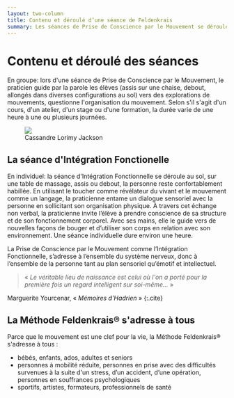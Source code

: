 ```yaml
---
layout: two-column
title: Contenu et déroulé d’une séance de Feldenkrais
summary: Les séances de Prise de Conscience par le Mouvement se déroulent en groupe et sont guidées par la voix de la praticienne tandis que les séances d’Intégration Fonctionnelle sont individuelles et guidées par les mains de la praticienne.
---
```

# Contenu et déroulé des séances

En groupe: lors d'une séance de Prise de Conscience par le Mouvement, le praticien guide par la parole les élèves (assis sur une chaise, debout, allongés dans diverses configurations au sol) vers des explorations de mouvements,  questionne l'organisation du mouvement. 
Selon s'il s'agit d'un cours, d'un atelier, d'un stage ou d'une formation, la durée varie de une heure à une ou plusieurs journées.

<figure>
  <img src="http://res.cloudinary.com/dnxcesebo/image/upload/c_scale,h_400,r_15/v1527780217/cassandre_michostart_wpoquc.jpg"/>
  <figcaption>Cassandre Lorimy Jackson</figcaption>
</figure>
  
## La séance d'Intégration Fonctionelle
En individuel: la séance d'Intégration Fonctionnelle se déroule au sol, sur une table de massage, assis ou debout, la personne reste confortablement habillée. En utilisant le toucher comme révélateur du vivant et le mouvement comme un langage, la praticienne entame un dialogue sensoriel avec la personne en sollicitant son organisation physique. À travers cet échange non verbal, la praticienne invite l’élève à prendre conscience de sa structure et de son fonctionnement corporel. Avec ses mains, elle le guide vers de nouvelles façons de bouger et d’utiliser son corps en relation avec son environnement. 
Une séance individuelle dure environ une heure. 



La Prise de Conscience par le Mouvement comme l’Intégration Fonctionnelle, s’adresse à l’ensemble du système nerveux, donc à l’ensemble de la personne tant au plan sensoriel qu’émotif et intellectuel.
> « *Le véritable lieu de naissance est celui où l'on a porté pour la première fois un regard intelligent sur soi-même...* »

Marguerite Yourcenar, « *Mémoires d'Hadrien* »
{:.cite}

## La Méthode Feldenkrais<span class="registered">&reg;</span> s'adresse à tous

Parce que le mouvement est une clef pour la vie, la Méthode Feldenkrais<span class="registered">&reg;</span> s'adresse à tous :

- bébés, enfants, ados, adultes et seniors
- personnes à mobilité réduite, personnes en prise avec des difficultés survenues à la suite d'un stress, d’un accident, d’une opération, personnes en souffrances psychologiques
- sportifs, artistes, formateurs, professionnels de santé

<!-- <div class="tab">
      <input id="tab-two" type="checkbox" name="tabs">
      <label for="tab-two">A qui s’adresse la Méthode Feldenkrais&reg;&nbsp;?</label>
      <div class="tab-content">
        <p>Parce que le mouvement est une clef pour la vie, la Méthode Feldenkrais<span class="registered">&reg;</span> s'adresse à tous :</p>
<ul>
<li>Bébés, enfants, ados, adultes et seniors.</li>
<li>Personnes à mobilité réduite, personnes en prise avec des difficultés survenues à la suite d'un stress, d’un accident, d’une opération, personnes en souffrances psychologiques.</li>
<li>Sportifs, artistes, formateurs, professionnels de santé.</li>
</ul>
      </div>
</div> -->
<br>
    